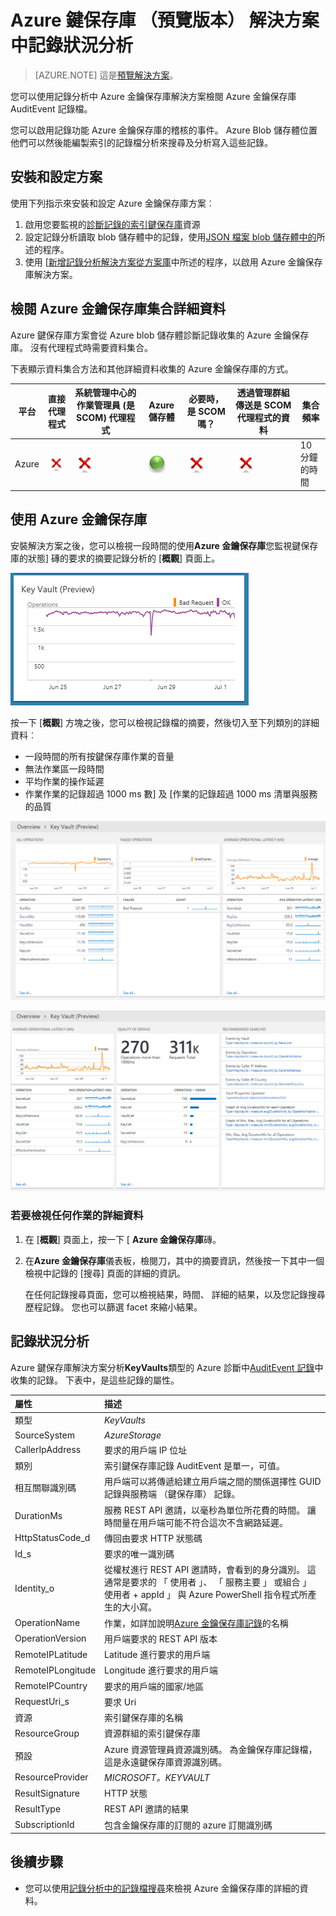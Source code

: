<properties
    pageTitle="Azure 鍵保存庫解決方案中記錄分析 |Microsoft Azure"
    description="您可以使用記錄分析中 Azure 金鑰保存庫解決方案檢閱 Azure 金鑰保存庫記錄檔。"
    services="log-analytics"
    documentationCenter=""
    authors="richrundmsft"
    manager="jochan"
    editor=""/>

<tags
    ms.service="log-analytics"
    ms.workload="na"
    ms.tgt_pltfrm="na"
    ms.devlang="na"
    ms.topic="article"
    ms.date="07/12/2016"
    ms.author="richrund"/>

# <a name="azure-key-vault-preview-solution-in-log-analytics"></a>Azure 鍵保存庫 （預覽版本） 解決方案中記錄狀況分析

>[AZURE.NOTE] 這是[預覽解決方案](log-analytics-add-solutions.md#log-analytics-preview-solutions-and-features)。

您可以使用記錄分析中 Azure 金鑰保存庫解決方案檢閱 Azure 金鑰保存庫 AuditEvent 記錄檔。

您可以啟用記錄功能 Azure 金鑰保存庫的稽核的事件。 Azure Blob 儲存體位置他們可以然後能編製索引的記錄檔分析來搜尋及分析寫入這些記錄。

## <a name="install-and-configure-the-solution"></a>安裝和設定方案

使用下列指示來安裝和設定 Azure 金鑰保存庫方案︰

1.  啟用您要監視的[診斷記錄的索引鍵保存庫](../key-vault/key-vault-logging.md)資源
2.  設定記錄分析讀取 blob 儲存體中的記錄，使用[JSON 檔案 blob 儲存體中的](../log-analytics/log-analytics-azure-storage-json.md)所述的程序。
3.  使用 [[新增記錄分析解決方案從方案庫](log-analytics-add-solutions.md)中所述的程序，以啟用 Azure 金鑰保存庫解決方案。  

## <a name="review-azure-key-vault-data-collection-details"></a>檢閱 Azure 金鑰保存庫集合詳細資料

Azure 鍵保存庫方案會從 Azure blob 儲存體診斷記錄收集的 Azure 金鑰保存庫。
沒有代理程式時需要資料集合。

下表顯示資料集合方法和其他詳細資料收集的 Azure 金鑰保存庫的方式。

| 平台 | 直接代理程式 | 系統管理中心的作業管理員 (是 SCOM) 代理程式 | Azure 儲存體 | 必要時，是 SCOM 嗎？ | 透過管理群組傳送是 SCOM 代理程式的資料 | 集合頻率 |
|---|---|---|---|---|---|---|
|Azure|![無](./media/log-analytics-azure-keyvault/oms-bullet-red.png)|![無](./media/log-analytics-azure-keyvault/oms-bullet-red.png)|![[是]](./media/log-analytics-azure-keyvault/oms-bullet-green.png)|            ![無](./media/log-analytics-azure-keyvault/oms-bullet-red.png)|![無](./media/log-analytics-azure-keyvault/oms-bullet-red.png)| 10 分鐘的時間|

## <a name="use-azure-key-vault"></a>使用 Azure 金鑰保存庫

安裝解決方案之後，您可以檢視一段時間的使用**Azure 金鑰保存庫**您監視鍵保存庫的狀態] 磚的要求的摘要記錄分析的 [**概觀**] 頁面上。

![Azure 鍵保存庫磚的圖像](./media/log-analytics-azure-keyvault/log-analytics-keyvault-tile.png)

按一下 [**概觀**] 方塊之後，您可以檢視記錄檔的摘要，然後切入至下列類別的詳細資料︰

- 一段時間的所有按鍵保存庫作業的音量
- 無法作業區一段時間
- 平均作業的操作延遲
- 作業作業的記錄超過 1000 ms 數] 及 [作業的記錄超過 1000 ms 清單與服務的品質

![Azure 鍵保存庫儀表板的圖像](./media/log-analytics-azure-keyvault/log-analytics-keyvault01.png)

![Azure 鍵保存庫儀表板的圖像](./media/log-analytics-azure-keyvault/log-analytics-keyvault02.png)

### <a name="to-view-details-for-any-operation"></a>若要檢視任何作業的詳細資料

1. 在 [**概觀**] 頁面上，按一下 [ **Azure 金鑰保存庫**磚。
2. 在**Azure 金鑰保存庫**儀表板，檢閱刀，其中的摘要資訊，然後按一下其中一個檢視中記錄的 [搜尋] 頁面的詳細的資訊。

    在任何記錄搜尋頁面，您可以檢視結果，時間、 詳細的結果，以及您記錄搜尋歷程記錄。 您也可以篩選 facet 來縮小結果。

## <a name="log-analytics-records"></a>記錄狀況分析

Azure 鍵保存庫解決方案分析**KeyVaults**類型的 Azure 診斷中[AuditEvent 記錄](../key-vault/key-vault-logging.md)中收集的記錄。  下表中，是這些記錄的屬性。  

| 屬性 | 描述 |
|:--|:--|
| 類型 | *KeyVaults* |
| SourceSystem | *AzureStorage* |
| CallerIpAddress | 要求的用戶端 IP 位址 |
| 類別      | 索引鍵保存庫記錄 AuditEvent 是單一，可值。|
| 相互關聯識別碼 | 用戶端可以將傳遞給建立用戶端之間的關係選擇性 GUID 記錄與服務端 （鍵保存庫） 記錄。 |
| DurationMs | 服務 REST API 邀請，以毫秒為單位所花費的時間。 讓時間量在用戶端可能不符合這次不含網路延遲。 |
| HttpStatusCode_d | 傳回由要求 HTTP 狀態碼 |
| Id_s       | 要求的唯一識別碼 |
| Identity_o | 從權杖進行 REST API 邀請時，會看到的身分識別。 這通常是要求的 「 使用者 」、 「 服務主要 」 或組合 」 使用者 + appId 」 與 Azure PowerShell 指令程式所產生的大小寫。 |
| OperationName      | 作業，如詳加說明[Azure 金鑰保存庫記錄](../key-vault/key-vault-logging.md)的名稱|
| OperationVersion      | 用戶端要求的 REST API 版本|
| RemoteIPLatitude | Latitude 進行要求的用戶端 |
| RemoteIPLongitude | Longitude 進行要求的用戶端 |
| RemoteIPCountry | 要求的用戶端的國家/地區  |
| RequestUri_s | 要求 Uri |
| 資源   | 索引鍵保存庫的名稱 |
| ResourceGroup | 資源群組的索引鍵保存庫 |
| 預設 | Azure 資源管理員資源識別碼。 為金鑰保存庫記錄檔，這是永遠鍵保存庫資源識別碼。 |
| ResourceProvider | *MICROSOFT。KEYVAULT* |
| ResultSignature  | HTTP 狀態|
| ResultType      | REST API 邀請的結果|
| SubscriptionId | 包含金鑰保存庫的訂閱的 azure 訂閱識別碼 |


## <a name="next-steps"></a>後續步驟

- 您可以使用[記錄分析中的記錄檔搜尋](log-analytics-log-searches.md)來檢視 Azure 金鑰保存庫的詳細的資料。
